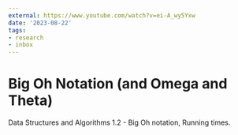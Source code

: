 ```yaml
---
external: https://www.youtube.com/watch?v=ei-A_wy5Yxw
date: '2023-08-22'
tags:
- research
- inbox
---
```


# Big Oh Notation (and Omega and Theta)

Data Structures and Algorithms 1.2 - Big Oh notation, Running times.
